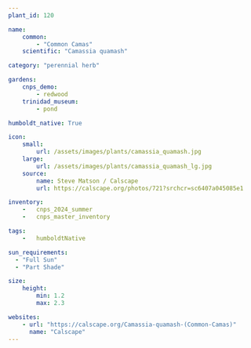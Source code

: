 ```yaml
---
plant_id: 120

name: 
    common: 
        - "Common Camas"   
    scientific: "Camassia quamash" 

category: "perennial herb"

gardens: 
    cnps_demo:
        - redwood
    trinidad_museum:
        - pond

humboldt_native: True

icon: 
    small: 
        url: /assets/images/plants/camassia_quamash.jpg 
    large: 
        url: /assets/images/plants/camassia_quamash_lg.jpg 
    source: 
        name: Steve Matson / Calscape 
        url: https://calscape.org/photos/721?srchcr=sc6407a045085e1 

inventory: 
    -   cnps_2024_summer
    -   cnps_master_inventory

tags:  
    -   humboldtNative

sun_requirements:
  - "Full Sun"
  - "Part Shade"

size:
    height: 
        min: 1.2
        max: 2.3

websites:
    - url: "https://calscape.org/Camassia-quamash-(Common-Camas)"
      name: "Calscape"
---
```

